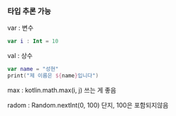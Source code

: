 ### 타입 추론 가능
var : 변수
~~~kotlin
var i : Int = 10
~~~

val : 상수

```kotlin
var name = "성현"
print("제 이름은 ${name}입니다")
```

max : kotlin.math.max(i, j) 쓰는 게 좋음

radom : Random.nextInt(0, 100) 단지, 100은 포함되지않음



